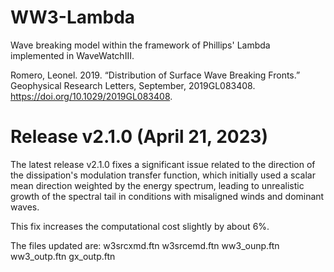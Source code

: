 

# WW3-Lambda
Wave breaking model within the framework of Phillips' Lambda implemented in WaveWatchIII.

Romero, Leonel. 2019. “Distribution of Surface Wave Breaking Fronts.” Geophysical Research Letters, September, 2019GL083408. https://doi.org/10.1029/2019GL083408.

# Release v2.1.0 (April 21, 2023)
The latest release v2.1.0 fixes a significant issue related to the direction of the dissipation's modulation transfer function, which initially used a scalar mean direction weighted by the energy spectrum, leading to unrealistic growth of the spectral tail in conditions with misaligned winds and dominant waves.

This fix increases the computational cost slightly by about 6%.

The files updated are: w3srcxmd.ftn w3srcemd.ftn ww3_ounp.ftn ww3_outp.ftn gx_outp.ftn
